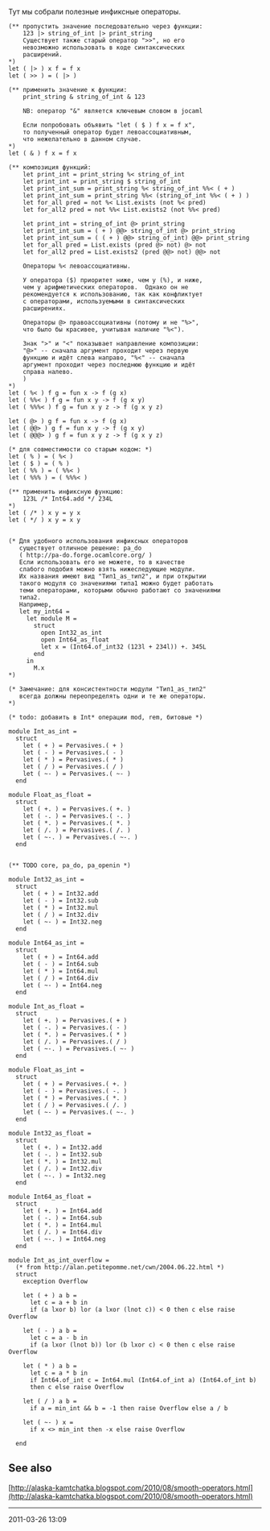 Тут мы собрали полезные инфиксные операторы.

    (** пропустить значение последовательно через функции:
        123 |> string_of_int |> print_string
        Существует также старый оператор ">>", но его
        невозможно использовать в коде синтаксических
        расширений.
    *)
    let ( |> ) x f = f x
    let ( >> ) = ( |> )
    
    (** применить значение к функции:
        print_string & string_of_int & 123

        NB: оператор "&" является ключевым словом в jocaml

        Если попробовать объявить "let ( $ ) f x = f x",
        то полученный оператор будет левоассоциативным,
        что нежелательно в данном случае.
    *)
    let ( & ) f x = f x

    (** композиция функций:
        let print_int = print_string %< string_of_int
        let print_int = print_string $ string_of_int
        let print_int_sum = print_string %< string_of_int %%< ( + )
        let print_int_sum = print_string %%< (string_of_int %%< ( + ) )
        let for_all pred = not %< List.exists (not %< pred)
        let for_all2 pred = not %%< List.exists2 (not %%< pred)

        let print_int = string_of_int @> print_string
        let print_int_sum = ( + ) @@> string_of_int @> print_string
        let print_int_sum = ( ( + ) @@> string_of_int) @@> print_string
        let for_all pred = List.exists (pred @> not) @> not
        let for_all2 pred = List.exists2 (pred @@> not) @@> not

        Операторы %< левоассоциативны.

        У оператора ($) приоритет ниже, чем у (%), и ниже,
        чем у арифметических операторов.  Однако он не
        рекомендуется к использованию, так как конфликтует
        с операторами, используемыми в синтаксических
        расширениях.
        
        Операторы @> правоассоциативны (потому и не "%>",
        что было бы красивее, учитывая наличие "%<").
        
        Знак ">" и "<" показывает направление композиции:
        "@>" -- сначала аргумент проходит через первую
        функцию и идёт слева направо, "%<" -- сначала
        аргумент проходит через последнюю функцию и идёт
        справа налево.
        )
    *)
    let ( %< ) f g = fun x -> f (g x)
    let ( %%< ) f g = fun x y -> f (g x y)
    let ( %%%< ) f g = fun x y z -> f (g x y z)

    let ( @> ) g f = fun x -> f (g x)
    let ( @@> ) g f = fun x y -> f (g x y)
    let ( @@@> ) g f = fun x y z -> f (g x y z)

    (* для совместимости со старым кодом: *)
    let ( % ) = ( %< )
    let ( $ ) = ( % )
    let ( %% ) = ( %%< )
    let ( %%% ) = ( %%%< )

    (** применить инфиксную функцию:
        123L /* Int64.add */ 234L
    *)
    let ( /* ) x y = y x
    let ( */ ) x y = x y


    (* Для удобного использования инфиксных операторов
       существует отличное решение: pa_do
       ( http://pa-do.forge.ocamlcore.org/ )
       Если использовать его не можете, то в качестве
       слабого подобия можно взять нижеследующие модули.
       Их названия имеют вид "Тип1_as_тип2", и при открытии
       такого модуля со значениями типа1 можно будет работать
       теми операторами, которыми обычно работают со значениями
       типа2.
       Например,
       let my_int64 =
         let module M =
           struct
             open Int32_as_int
             open Int64_as_float
             let x = (Int64.of_int32 (123l + 234l)) +. 345L
           end
         in
           M.x
    *)

    (* Замечание: для консистентности модули "Тип1_as_тип2"
       всегда должны переопределять одни и те же операторы.
    *)

    (* todo: добавить в Int* операции mod, rem, битовые *)

    module Int_as_int =
      struct
        let ( + ) = Pervasives.( + )
        let ( - ) = Pervasives.( - )
        let ( * ) = Pervasives.( * )
        let ( / ) = Pervasives.( / )
        let ( ~- ) = Pervasives.( ~- )
      end

    module Float_as_float =
      struct
        let ( +. ) = Pervasives.( +. )
        let ( -. ) = Pervasives.( -. )
        let ( *. ) = Pervasives.( *. )
        let ( /. ) = Pervasives.( /. )
        let ( ~-. ) = Pervasives.( ~-. )
      end


    (** TODO core, pa_do, pa_openin *)

    module Int32_as_int =
      struct
        let ( + ) = Int32.add
        let ( - ) = Int32.sub
        let ( * ) = Int32.mul
        let ( / ) = Int32.div
        let ( ~- ) = Int32.neg
      end

    module Int64_as_int =
      struct
        let ( + ) = Int64.add
        let ( - ) = Int64.sub
        let ( * ) = Int64.mul
        let ( / ) = Int64.div
        let ( ~- ) = Int64.neg
      end

    module Int_as_float =
      struct
        let ( +. ) = Pervasives.( + )
        let ( -. ) = Pervasives.( - )
        let ( *. ) = Pervasives.( * )
        let ( /. ) = Pervasives.( / )
        let ( ~-. ) = Pervasives.( ~- )
      end

    module Float_as_int =
      struct
        let ( + ) = Pervasives.( +. )
        let ( - ) = Pervasives.( -. )
        let ( * ) = Pervasives.( *. )
        let ( / ) = Pervasives.( /. )
        let ( ~- ) = Pervasives.( ~-. )
      end

    module Int32_as_float =
      struct
        let ( +. ) = Int32.add
        let ( -. ) = Int32.sub
        let ( *. ) = Int32.mul
        let ( /. ) = Int32.div
        let ( ~-. ) = Int32.neg
      end

    module Int64_as_float =
      struct
        let ( +. ) = Int64.add
        let ( -. ) = Int64.sub
        let ( *. ) = Int64.mul
        let ( /. ) = Int64.div
        let ( ~-. ) = Int64.neg
      end

    module Int_as_int_overflow =
      (* from http://alan.petitepomme.net/cwn/2004.06.22.html *)
      struct
        exception Overflow

        let ( + ) a b =
          let c = a + b in
          if (a lxor b) lor (a lxor (lnot c)) < 0 then c else raise Overflow

        let ( - ) a b =
          let c = a - b in
          if (a lxor (lnot b)) lor (b lxor c) < 0 then c else raise Overflow

        let ( * ) a b =
          let c = a * b in
          if Int64.of_int c = Int64.mul (Int64.of_int a) (Int64.of_int b)
          then c else raise Overflow

        let ( / ) a b =
          if a = min_int && b = -1 then raise Overflow else a / b

        let ( ~- ) x =
          if x <> min_int then -x else raise Overflow

      end

## See also

[http://alaska-kamtchatka.blogspot.com/2010/08/smooth-operators.html](http://alaska-kamtchatka.blogspot.com/2010/08/smooth-operators.html)

* * * * *

2011-03-26 13:09
